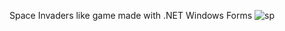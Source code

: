 Space Invaders like game made with .NET Windows Forms
![sp](https://github.com/Co0lDoge/Space-Battles/assets/89445763/a747c779-263a-4b26-bc70-41abe89ca626)
